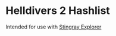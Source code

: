 # Helldivers 2 Hashlist

Intended for use with [Stingray Explorer](https://github.com/HW12Dev/Stingray-Explorer)
